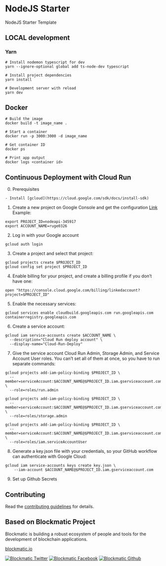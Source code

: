 # NodeJS Starter

NodeJS Starter Template

## LOCAL development

### Yarn

```
# Install nodemon typescript for dev
yarn --ignore-optional global add ts-node-dev typescript

# Install project dependencies
yarn install

# Development server with reload
yarn dev

```

## Docker

```
# Build the image
docker build -t image_name .

# Start a container
docker run -p 3000:3000 -d image_name

# Get container ID
docker ps

# Print app output
docker logs <container id>
```

## Continuous Deployment with Cloud Run

0. Prerequisites

```
- Install [gcloud](https://cloud.google.com/sdk/docs/install-sdk)

```

1. Create a new project on Google Console and get the configuration [Link](https://cloud.google.com/community/tutorials/cicd-cloud-run-github-actions)
   Example:

```
export PROJECT_ID=nodeapi-345917
export ACCOUNT_NAME=ruge0326
```

2. Log in with your Google account

```
gcloud auth login
```

3. Create a project and select that project:

```
gcloud projects create $PROJECT_ID
gcloud config set project $PROJECT_ID
```

4. Enable billing for your project, and create a billing profile if you don’t have one:

```
open "https://console.cloud.google.com/billing/linkedaccount?project=$PROJECT_ID"
```

5. Enable the necessary services:

```
gcloud services enable cloudbuild.googleapis.com run.googleapis.com containerregistry.googleapis.com
```

6. Create a service account:

```
gcloud iam service-accounts create $ACCOUNT_NAME \
  --description="Cloud Run deploy account" \
  --display-name="Cloud-Run-Deploy"
```

7. Give the service account Cloud Run Admin, Storage Admin, and Service Account User roles. You can’t set all of them at once, so you have to run separate commands:

```
gcloud projects add-iam-policy-binding $PROJECT_ID \
  --member=serviceAccount:$ACCOUNT_NAME@$PROJECT_ID.iam.gserviceaccount.com \
  --role=roles/run.admin

gcloud projects add-iam-policy-binding $PROJECT_ID \
  --member=serviceAccount:$ACCOUNT_NAME@$PROJECT_ID.iam.gserviceaccount.com \
  --role=roles/storage.admin

gcloud projects add-iam-policy-binding $PROJECT_ID \
  --member=serviceAccount:$ACCOUNT_NAME@$PROJECT_ID.iam.gserviceaccount.com \
  --role=roles/iam.serviceAccountUser
```

8. Generate a key.json file with your credentials, so your GitHub workflow can authenticate with Google Cloud:

```
gcloud iam service-accounts keys create key.json \
    --iam-account $ACCOUNT_NAME@$PROJECT_ID.iam.gserviceaccount.com
```

9. Set up Github Secrets

## Contributing

Read the [contributing guidelines](https://developers.blockmatic.io) for details.

## Based on Blockmatic Project

Blockmatic is building a robust ecosystem of people and tools for the development of blockchain applications.

[blockmatic.io](https://blockmatic.io)

<!-- Please don't remove this: Grab your social icons from https://github.com/carlsednaoui/gitsocial -->

<!-- display the social media buttons in your README -->

[![Blockmatic Twitter][1.1]][1]
[![Blockmatic Facebook][2.1]][2]
[![Blockmatic Github][3.1]][3]

<!-- links to social media icons -->
<!-- no need to change these -->

<!-- icons with padding -->

[1.1]: http://i.imgur.com/tXSoThF.png 'twitter icon with padding'
[2.1]: http://i.imgur.com/P3YfQoD.png 'facebook icon with padding'
[3.1]: http://i.imgur.com/0o48UoR.png 'github icon with padding'

<!-- icons without padding -->

[1.2]: http://i.imgur.com/wWzX9uB.png 'twitter icon without padding'
[2.2]: http://i.imgur.com/fep1WsG.png 'facebook icon without padding'
[3.2]: http://i.imgur.com/9I6NRUm.png 'github icon without padding'

<!-- links to your social media accounts -->
<!-- update these accordingly -->

[1]: http://www.twitter.com/blockmatic_io
[2]: http://fb.me/blockmatic.io
[3]: http://www.github.com/blockmatic

<!-- Please don't remove this: Grab your social icons from https://github.com/carlsednaoui/gitsocial -->
